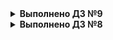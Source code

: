 <details>
<summary><b>Выполнено ДЗ №9</b></summary>

 - [X] Основное ДЗ

## В процессе сделано:
 - Создан образ докера с включеным модулем stub_status
 - Установлен прометеус через helm3 - и так хватает в жизне заморочек :)
 - Создан деплоймент с включенным nginx exporter
 - создан сервис
 - создан сервис монитор
 
## PR checklist:
 - [X] Выставлен label с темой домашнего задания
</details>

<details>
<summary><b>Выполнено ДЗ №8</b></summary>

 - [X] Основное ДЗ
 - [X] Задания со *

## В процессе сделано:
 - Задание по CRD: выставленны все поля как обязательные
 - MySQL контроллер: Поправлены темплейты, а также добавлено удаление PV котое не удалялось хотя и есть в зависимостях. Самописный
   Вопрос: почему объект создался, хотя мы создали CR, до того, как запустили контроллер?
   Согласно документации https://kopf.readthedocs.io/en/latest/walkthrough/starting/ это нрмальное поведение, и скорее всего при запуске оператора kopf смотрит events.events.k8s.io и от туда выберает нужные события.
 - Деплой оператора: из образа docker.io/vii98/mysql-operator:latest
 - Проверки ручные прошли
 - Задание со звездой 1: В конце функции ставится:
   ```python
      return {'message': f"mysql-instance created {r_result} restore-job"}
   ```
   который и отображается в статусе
   `r_result` берется в зависимости от успешности выполнения:
   ```python
   api.create_namespaced_job('default', restore_job)
   ```
 - Задание со звездой 2: выполнено
   Работает:
   ```bash
   [vii@localhost deploy]$ export MYSQLPOD=$(kubectl get pods -l app=mysql-instance -o jsonpath="{.items[*].metadata.name}")
   [vii@localhost deploy]$ kubectl exec -it $MYSQLPOD -- mysql -potuspassword -e "select * from test;" otus-database
   mysql: [Warning] Using a password on the command line interface can be insecure.
   +----+-------------+
   | id | name        |
   +----+-------------+
   |  1 | some data   |
   |  2 | some data-2 |
   +----+-------------+
   [vii@localhost deploy]$ kubectl patch mysqls.otus.homework mysql-instance --patch "$(echo -e 'spec:\n  password: otuspassword1')" --type=merge
   mysql.otus.homework/mysql-instance patched
   [vii@localhost deploy]$ kubectl exec -it $MYSQLPOD -- mysql -potuspassword -e "select * from test;" otus-database
   mysql: [Warning] Using a password on the command line interface can be insecure.
   ERROR 1045 (28000): Access denied for user 'root'@'localhost' (using password: YES)
   command terminated with exit code 1
   [vii@localhost deploy]$ kubectl exec -it $MYSQLPOD -- mysql -potuspassword1 -e "select * from test;" otus-database
   mysql: [Warning] Using a password on the command line interface can be insecure.
   +----+-------------+
   | id | name        |
   +----+-------------+
   |  1 | some data   |
   |  2 | some data-2 |
   +----+-------------+
   ```python
@kopf.on.update('mysqls', field='spec.password') #Подписываемся на события из mysqls с изменением в поле spec.password
def update_pass(spec, name, old, new, status, namespace, logger, **kwargs):
    api_instance = kubernetes.client.api.core_v1_api.CoreV1Api()
    result = api_instance.list_namespaced_pod(namespace, label_selector="app="+name, watch=False) #Ищем нужный под
    exec_command = [
            '/bin/sh',
            '-c',
            f"mysql -u root -p{ old } -e \"update user set authentication_string=password(\'{new}\') where user='root';FLUSH PRIVILEGES;\" mysql"] #Формируем команду которая сменит пароль
    if len(result.items) == 1: #На всякий случай проверяем что под нашелся и он один
        if result.items[0].status.phase == 'Running': #На всякий случай проверяем что он в статусе Running
            resp = kubernetes.stream.stream(api_instance.connect_get_namespaced_pod_exec,  result.items[0].metadata.name,  namespace,  command=exec_command,  stderr=True, stdin=True, stdout=True, tty=False) #Меняем пароль
            print(f"{resp}") #Для дебага :)
   ```
   
   
## Вопросы:
 - Вопрос: почему объект создался, хотя мы создали CR, до того, как запустили контроллер?
   Когда контроллер запустился он прочитал "БД" и сравнил с тем с соянием на текущий момент.

## PR checklist:
 - [X] Выставлен label с темой домашнего задания
</details>


<details>
<summary><b>Выполнено ДЗ №7</b></summary>

 - [X] Основное ДЗ
 - [X] Задания со * но не все

## В процессе сделано:
 - Установлен nginx-ingress
 - Установлен cert-manager в лабе указан 0.16.1 но он не актуален т.к. происходит генерация сертификата подписанного устаревшим корневым сертификатом. Установлена паследняя версия
 - cert-manager Самостоятельное задание: Создан ClusterIssuer
 - chartmuseum установлен сертификат валидный
 - chartmuseum | Задание со зведой - частично выполнено в harbor
 - harbor установлена последняя версия т.к. та что в задании не запускается, скачан оригинальный values.yaml и прописынны нужные значения. Сертификат выдался валидный.
 - Используем helmfile | Задание со звездой: выполнено
 - Создаем свой helm chart: создан микросервис frontend, шаблонизирован, и добавлен в зависимость к hipster-shop.
 - Создаем свой helm chart | Задание со звездой: вынесен как микросервис Redis и зависимость реализованна через requirements.yaml, работаспособность сохранена
 - Проверка: т.к. поднят harbor у нас, туда были поменщены репы и возможность установки появилась
 - Kubecfg: вынесены сервисы paymentservice и shippingservice. При добавлении libsonnet из домашнего задания не работло т.к. у деплоймента apiVersion указывалось apps/v1beta2, а это уже не работает.
   Поледняя версия тоже не работала. Т.о. была скачана старая версия libsonnet и поправлена локально.
 - Задание со звездой по другим решение на основе jsonnet, не выполнено.
 - Kustomize выполнено

## PR checklist:
 - [X] Выставлен label с темой домашнего задания
</details>

<details>
<summary><b>Выполнено ДЗ №6</b></summary>

 - [X] Основное ДЗ
 - [X] Задания со *

## В процессе сделано:
 - Скопироаны и препенены фаилы minio-statefulset.yaml и minio-headless-service.yaml
 - Создан фаил секретов minio-secrets.yaml и переделан statefulSet на использование секретов.

## Как запустить проект:
 - Применить манифесты kubectl apply -f *.yaml

## Как проверить работоспособность:
 - mc *

## PR checklist:
 - [X] Выставлен label с темой домашнего задания
 - [X] Выставлена метка Review Required
</details>

<details>
<summary><b>Выполнено ДЗ №5</b></summary>

 - [X] Основное ДЗ
 - [X] Задания со *

## В процессе сделано:
 - Добавление проверок Pod - выполнено
   Вопрос для самопроверки: по идее мы имеем дело с микросервисами, и у нас один основной процесс если он не работает то не будет работать все, но у нас может быть бекенд (2 сервиса в одном контейнере) который работает с фронтендом например по unix.socket...
 - Создание объекта Deployment - выполено
   Сомастоятельная работа по Deployment - выполено
 - Добавление сервисов в кластер ( ClusterIP ) - выполнено
 - Включение режима балансировки IPVS - выполнено
 - Установка MetalLB в Layer2-режиме - выполнено
 - Добавление сервиса LoadBalancer - выполнено
 - Установка Ingress-контроллера и прокси ingress-nginx - выполнено
 - Создание правил Ingress - выполнено

## Как запустить проект:
 - Применить манифесты kubectl apply -f *.yaml

## Как проверить работоспособность:
 - curl
 - Веббраузер

## PR checklist:
 - [X] Выставлен label с темой домашнего задания
</details>

<details>
<summary><b>Выполнено ДЗ №4</b></summary>

 - [X] Основное ДЗ

## В процессе сделано:
 - Пункт 1: Созданы и применены манифест файлы для задачи 1;
 - Пункт 2: Созданы и применены манифест файлы для задачи 2;
 - Пункт 3: Созданы и применены манифест файлы для задачи 3;

## Как запустить проект:
 - Применить манифесты kubectl apply -f *.yaml

## Как проверить работоспособность:
 - kubectl get ns
 - kubectl get pods
 - kubectl get sa [-n NameSpace]
 - kubectl describe sa USER
 - kubectl get clusterrole [-n NameSpace]
 - kubectl get role [-n NameSpace]
 - kubectl get clusterrolebindings [-n NameSpace]
 - kubectl get rolebindings [-n NameSpace]
 - kubectl auth can-i VERB pods -A --as system:serviceaccount:default:USER

## PR checklist:
 - [X] Выставлен label с темой домашнего задания
</details>

<details>
<summary><b>Выполнено ДЗ №3</b></summary>

 - [X] Основное ДЗ
 - [X] Задания со *

## В процессе сделано:
 - Пункт 1:
    - Уcтановлен kind
    - Из манифест файла kind-config.yaml развернут кластер
    - Создан манифест файл frontend-replicaset.yaml и проведено тестирование
    - Cоздан манифест файл paymentservice-replicaset.yaml
    - Cоздан манифест файл paymentservice-deployment.yaml и развернут Deployment
    - Проведено обновление образов и пересоздание Pods
    - Проведен откат к передыдущей версии образа.
    - Создан манифес frontend-deployment.yaml и проведено тестирование readinessProde.
  Type     Reason     Age               From               Message
  ----     ------     ----              ----               -------
  Normal   Started    65s               kubelet            Started container server
  Warning  Unhealthy  7s (x5 over 47s)  kubelet            Readiness probe failed: HTTP probe failed with statuscode: 404	

    Контролер ReplicaSet отслеживает только изменеия в ключе replicas и соответсвие запущеных pods и не следит за остальными 
изменениями в манифест файле. Для отслеживания именений замены имиджа, необходимо использовать Deployment.

 - Дополнительное задание 1:
    - Созданы манифест фаqлы: paymentservice-deployment-bg.yaml и paymentservice-deployment-reverse.yaml
    - Протестированы стратегии обновления Deployment: blue-green и Reverse Rolling Update

 - Дополнительное задание 2:
    - Сгенерирован frontend-pod-healthy.yaml
    - После исправления файла frontend-pod-healthy.yaml запущенный pod в статусе Running

 - Дополнительное задание 3:
    - Для деплоя на master nodes необходимо добавить в манифест файл node-exporter-daemonset.yaml
    ключ tolerations и соответствующие параметры.
```	
    tolerations:
      - key: node-role.kubernetes.io/master
        operator: Exists
        effect: NoSchedule	
```

## Как запустить проект:
 - Создать кластер kind create cluster --config kind-config.yaml
 - Создать Pods командой kubectl apply -f *.yaml

## Как проверить работоспособность:
 - Настроить форвардинг портов для pod коммандой: kubectl port-forward --address 0.0.0.0 kubectl port-forward node-exporter-* 9100:9100
 - Выполнить запрос curl localhost:9100/metrics

## PR checklist:
 - [X] Выставлен label с темой домашнего задания
</details>

<details>
<summary><b>Выполнено ДЗ №2</b></summary>

 - [X] Основное ДЗ
 - [X] Задание со *

## В процессе сделано:

 - Пункт 1:
    - Уcтановлен kubectl
    - Установлен minikube
    - Cоздан Dockerfile, в котором описан образ web сервера на nginx
    - Cобран докер образ и размещен в Container Registry Docker Hub
    - Создан манифест файл web-pod.yaml

 - Пункт 2:
    - Собран и загружен образ Hipster Shop
    - Сгенерирован frontend-pod-healthy.yaml
    - После исправления файла frontend-pod-healthy.yaml запущенный pod в статусе Running	

## Как запустить проект:
 - Создать манифест файл web-pod.yaml
 - Создать pod командой kubectl apply -f web-pod.yaml

## Как проверить работоспособность:
 - Настроить форвардинг портов для pod коммандой: kubectl port-forward --address 0.0.0.0 pod/web 8000:8000
 - Перейти по ссылке http://localhost:8000/index.html

## PR checklist:
 - [X] Выставлен label с темой домашнего задания
</details>
